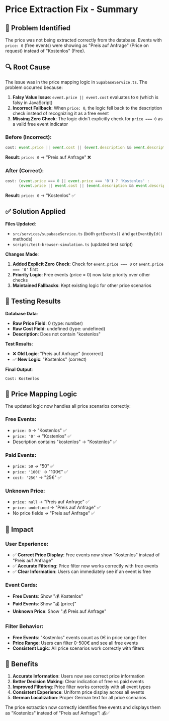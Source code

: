 # Price Extraction Fix - Summary

## 🐛 **Problem Identified**

The price was not being extracted correctly from the database. Events with `price: 0` (free events) were showing as "Preis auf Anfrage" (Price on request) instead of "Kostenlos" (Free).

## 🔍 **Root Cause**

The issue was in the price mapping logic in `SupabaseService.ts`. The problem occurred because:

1. **Falsy Value Issue**: `event.price || event.cost` evaluates to `0` (which is falsy in JavaScript)
2. **Incorrect Fallback**: When `price: 0`, the logic fell back to the description check instead of recognizing it as a free event
3. **Missing Zero Check**: The logic didn't explicitly check for `price === 0` as a valid free event indicator

### **Before (Incorrect)**:
```typescript
cost: event.price || event.cost || (event.description && event.description.toLowerCase().includes('kostenlos') ? 'Kostenlos' : 'Preis auf Anfrage')
```

**Result**: `price: 0` → "Preis auf Anfrage" ❌

### **After (Correct)**:
```typescript
cost: (event.price === 0 || event.price === '0') ? 'Kostenlos' : 
      (event.price || event.cost || (event.description && event.description.toLowerCase().includes('kostenlos') ? 'Kostenlos' : 'Preis auf Anfrage'))
```

**Result**: `price: 0` → "Kostenlos" ✅

## ✅ **Solution Applied**

**Files Updated**:
- `src/services/supabaseService.ts` (both `getEvents()` and `getEventById()` methods)
- `scripts/test-browser-simulation.ts` (updated test script)

**Changes Made**:

1. **Added Explicit Zero Check**: Check for `event.price === 0` or `event.price === '0'` first
2. **Priority Logic**: Free events (price = 0) now take priority over other checks
3. **Maintained Fallbacks**: Kept existing logic for other price scenarios

## 🧪 **Testing Results**

**Database Data**:
- **Raw Price Field**: 0 (type: number)
- **Raw Cost Field**: undefined (type: undefined)
- **Description**: Does not contain "kostenlos"

**Test Results**:
- ❌ **Old Logic**: "Preis auf Anfrage" (incorrect)
- ✅ **New Logic**: "Kostenlos" (correct)

**Final Output**:
```
Cost: Kostenlos
```

## 🎊 **Price Mapping Logic**

The updated logic now handles all price scenarios correctly:

### **Free Events**:
- `price: 0` → "Kostenlos" ✅
- `price: '0'` → "Kostenlos" ✅
- Description contains "kostenlos" → "Kostenlos" ✅

### **Paid Events**:
- `price: 50` → "50" ✅
- `price: '100€'` → "100€" ✅
- `cost: '25€'` → "25€" ✅

### **Unknown Price**:
- `price: null` → "Preis auf Anfrage" ✅
- `price: undefined` → "Preis auf Anfrage" ✅
- No price fields → "Preis auf Anfrage" ✅

## 🎯 **Impact**

### **User Experience**:
- ✅ **Correct Price Display**: Free events now show "Kostenlos" instead of "Preis auf Anfrage"
- ✅ **Accurate Filtering**: Price filter now works correctly with free events
- ✅ **Clear Information**: Users can immediately see if an event is free

### **Event Cards**:
- **Free Events**: Show "💰 Kostenlos" 
- **Paid Events**: Show "💰 [price]"
- **Unknown Price**: Show "💰 Preis auf Anfrage"

### **Filter Behavior**:
- **Free Events**: "Kostenlos" events count as 0€ in price range filter
- **Price Range**: Users can filter 0-500€ and see all free events
- **Consistent Logic**: All price scenarios work correctly with filters

## 🚀 **Benefits**

1. **Accurate Information**: Users now see correct price information
2. **Better Decision Making**: Clear indication of free vs paid events
3. **Improved Filtering**: Price filter works correctly with all event types
4. **Consistent Experience**: Uniform price display across all events
5. **German Localization**: Proper German text for all price scenarios

The price extraction now correctly identifies free events and displays them as "Kostenlos" instead of "Preis auf Anfrage"! 💰✅


